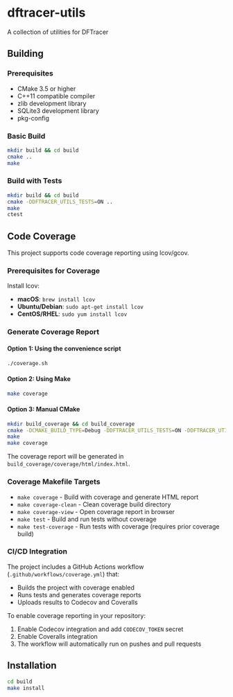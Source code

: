 # dftracer-utils

A collection of utilities for DFTracer

## Building

### Prerequisites

- CMake 3.5 or higher
- C++11 compatible compiler
- zlib development library
- SQLite3 development library
- pkg-config

### Basic Build

```bash
mkdir build && cd build
cmake ..
make
```

### Build with Tests

```bash
mkdir build && cd build
cmake -DDFTRACER_UTILS_TESTS=ON ..
make
ctest
```

## Code Coverage

This project supports code coverage reporting using lcov/gcov.

### Prerequisites for Coverage

Install lcov:
- **macOS**: `brew install lcov`
- **Ubuntu/Debian**: `sudo apt-get install lcov`
- **CentOS/RHEL**: `sudo yum install lcov`

### Generate Coverage Report

#### Option 1: Using the convenience script
```bash
./coverage.sh
```

#### Option 2: Using Make
```bash
make coverage
```

#### Option 3: Manual CMake
```bash
mkdir build_coverage && cd build_coverage
cmake -DCMAKE_BUILD_TYPE=Debug -DDFTRACER_UTILS_TESTS=ON -DDFTRACER_UTILS_COVERAGE=ON ..
make
make coverage
```

The coverage report will be generated in `build_coverage/coverage/html/index.html`.

### Coverage Makefile Targets

- `make coverage` - Build with coverage and generate HTML report
- `make coverage-clean` - Clean coverage build directory  
- `make coverage-view` - Open coverage report in browser
- `make test` - Build and run tests without coverage
- `make test-coverage` - Run tests with coverage (requires prior coverage build)

### CI/CD Integration

The project includes a GitHub Actions workflow (`.github/workflows/coverage.yml`) that:
- Builds the project with coverage enabled
- Runs tests and generates coverage reports
- Uploads results to Codecov and Coveralls

To enable coverage reporting in your repository:
1. Enable Codecov integration and add `CODECOV_TOKEN` secret
2. Enable Coveralls integration 
3. The workflow will automatically run on pushes and pull requests

## Installation

```bash
cd build
make install
```
